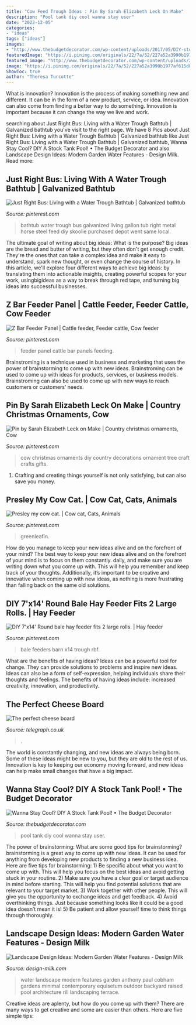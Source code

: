 ```yaml
---
title: "Cow Feed Trough Ideas : Pin By Sarah Elizabeth Leck On Make"
description: "Pool tank diy cool wanna stay user"
date: "2022-12-05"
categories:
- "ideas"
tags: ["ideas"]
images:
- "http://www.thebudgetdecorator.com/wp-content/uploads/2017/05/DIY-stock-tank-pool-1.jpg"
featuredImage: "https://i.pinimg.com/originals/22/7a/52/227a52a3990b1977af615d852b57e7ef.jpg"
featured_image: "http://www.thebudgetdecorator.com/wp-content/uploads/2017/05/DIY-stock-tank-pool-1.jpg"
image: "https://i.pinimg.com/originals/22/7a/52/227a52a3990b1977af615d852b57e7ef.jpg"
ShowToc: true
author: "Theresa Turcotte"
---
```



What is innovation?
Innovation is the process of making something new and different. It can be in the form of a new product, service, or idea. Innovation can also come from finding a better way to do something. Innovation is important because it can change the way we live and work.

	

		
searching about Just Right Bus: Living with a Water Trough Bathtub | Galvanized bathtub you've visit to the right page. We have 8 Pics about Just Right Bus: Living with a Water Trough Bathtub | Galvanized bathtub like Just Right Bus: Living with a Water Trough Bathtub | Galvanized bathtub, Wanna Stay Cool? DIY A Stock Tank Pool! • The Budget Decorator and also Landscape Design Ideas: Modern Garden Water Features - Design Milk. Read more:
		
    
## Just Right Bus: Living With A Water Trough Bathtub | Galvanized Bathtub

<img loading=lazy src="https://i.pinimg.com/originals/4e/27/61/4e2761ae7f78c8f6560c67737a6436f1.jpg" onerror="this.onerror=null;this.src='https://tse2.mm.bing.net/th?id=OIP.nKm_lrs0IbuvA7u17LOT7gHaJ6&amp;pid=15.1';" alt="Just Right Bus: Living with a Water Trough Bathtub | Galvanized bathtub">

_Source: pinterest.com_

>bathtub water trough bus galvanized living gallon tub right metal horse steel feed diy skoolie purchased depot went same local. 

	

The ultimate goal of writing about big ideas: What is the purpose?
Big ideas are the bread and butter of writing, but they often don't get enough credit. They're the ones that can take a complex idea and make it easy to understand, spark new thought, or even change the course of history. In this article, we'll explore four different ways to achieve big ideas: by translating them into actionable insights, creating powerful scopes for your work, usingbigideas as a way to break through red tape, and turning big ideas into successful businesses.

    
## Z Bar Feeder Panel | Cattle Feeder, Feeder Cattle, Cow Feeder

<img loading=lazy src="https://i.pinimg.com/736x/ff/f3/6d/fff36de0aabbb61ffc487077b384f487.jpg" onerror="this.onerror=null;this.src='https://tse1.mm.bing.net/th?id=OIP.d63FIYxB-0YJ_r0WLjYrdwHaFj&amp;pid=15.1';" alt="Z Bar Feeder Panel | Cattle feeder, Feeder cattle, Cow feeder">

_Source: pinterest.com_

>feeder panel cattle bar panels feeding. 

	

Brainstroming is a technique used in business and marketing that uses the power of brainstorming to come up with new ideas. Brainstroming can be used to come up with ideas for products, services, or business models. Brainstroming can also be used to come up with new ways to reach customers or customers’ needs.

    
## Pin By Sarah Elizabeth Leck On Make | Country Christmas Ornaments, Cow

<img loading=lazy src="https://i.pinimg.com/originals/22/7a/52/227a52a3990b1977af615d852b57e7ef.jpg" onerror="this.onerror=null;this.src='https://tse3.mm.bing.net/th?id=OIP.TYTGKI2QLHCIw1mouFsEtQHaJ4&amp;pid=15.1';" alt="Pin by Sarah Elizabeth Leck on Make | Country christmas ornaments, Cow">

_Source: pinterest.com_

>cow christmas ornaments diy country decorations ornament tree craft crafts gifts. 

	

1. Crafting and creating things yourself is not only satisfying, but can also save you money.

    
## Presley My Cow Cat. | Cow Cat, Cats, Animals

<img loading=lazy src="https://i.pinimg.com/736x/e0/86/9d/e0869d35ecde73c67a2595c9863c1e8a--cow.jpg" onerror="this.onerror=null;this.src='https://tse3.mm.bing.net/th?id=OIP.wlTgSr80J8K6qmqhhKD8EgHaIH&amp;pid=15.1';" alt="Presley my cow cat. | Cow cat, Cats, Animals">

_Source: pinterest.com_

>greenleafin. 

	

How do you manage to keep your new ideas alive and on the forefront of your mind?
The best way to keep your new ideas alive and on the forefront of your mind is to focus on them constantly. daily, and make sure you are writing down what you come up with. This will help you remember and keep track of your thoughts. Additionally, it’s important to be creative and innovative when coming up with new ideas, as nothing is more frustrating than falling back on the same old solutions.

    
## DIY 7&#039;x14&#039; Round Bale Hay Feeder Fits 2 Large Rolls. | Hay Feeder

<img loading=lazy src="https://i.pinimg.com/736x/67/54/58/6754586212020cb1cdcb4ef2924eda18--hay-feeder-cows.jpg" onerror="this.onerror=null;this.src='https://tse3.mm.bing.net/th?id=OIP.bT9yvLNtEiF2vVMjPI8LgwEgDY&amp;pid=15.1';" alt="DIY 7&#039;x14&#039; Round bale hay feeder fits 2 large rolls. | Hay feeder">

_Source: pinterest.com_

>bale feeders barn x14 trough rbf. 

	

What are the benefits of having ideas?
Ideas can be a powerful tool for change. They can provide solutions to problems and inspire new ideas. Ideas can also be a form of self-expression, helping individuals share their thoughts and feelings. The benefits of having ideas include: increased creativity, innovation, and productivity.

    
## The Perfect Cheese Board

<img loading=lazy src="https://www.telegraph.co.uk/content/dam/food-and-drink/2015/11/27/cheeseboard11-xlarge_trans_NvBQzQNjv4Bqeo_i_u9APj8RuoebjoAHt0k9u7HhRJvuo-ZLenGRumA.jpg" onerror="this.onerror=null;this.src='https://tse2.mm.bing.net/th?id=OIP.KdpH_pUxspQJhzNg2ajfwAHaEn&amp;pid=15.1';" alt="The perfect cheese board">

_Source: telegraph.co.uk_

>. 

	

The world is constantly changing, and new ideas are always being born. Some of these ideas might be new to you, but they are old to the rest of us. Innovation is key to keeping our economy moving forward, and new ideas can help make small changes that have a big impact.

    
## Wanna Stay Cool? DIY A Stock Tank Pool! • The Budget Decorator

<img loading=lazy src="http://www.thebudgetdecorator.com/wp-content/uploads/2017/05/DIY-stock-tank-pool-1.jpg" onerror="this.onerror=null;this.src='https://tse3.mm.bing.net/th?id=OIP.TnYLtxvX8G4l3_y0EhuDFwHaJ4&amp;pid=15.1';" alt="Wanna Stay Cool? DIY A Stock Tank Pool! • The Budget Decorator">

_Source: thebudgetdecorator.com_

>pool tank diy cool wanna stay user. 

	

The power of brainstorming: What are some good tips for brainstorming?
brainstorming is a great way to come up with new ideas. It can be used for anything from developing new products to finding a new business idea. Here are five tips for brainstorming: 1) Be specific about what you want to come up with. This will help you focus on the best ideas and avoid getting stuck in your routine. 2) Make sure you have a clear goal or target audience in mind before starting. This will help you find potential solutions that are relevant to your target market. 3) Work together with other people. This will give you the opportunity to exchange ideas and get feedback. 4) Avoid overthinking things. Just because something looks like it could be a good idea doesn’t mean it is! 5) Be patient and allow yourself time to think things through thoroughly.

    
## Landscape Design Ideas: Modern Garden Water Features - Design Milk

<img loading=lazy src="https://design-milk.com/images/2014/04/water-features-anthony-paul-landscape-design.jpg" onerror="this.onerror=null;this.src='https://tse4.mm.bing.net/th?id=OIP.EEfyFt0CGBLAMWTFWnmsHgHaEw&amp;pid=15.1';" alt="Landscape Design Ideas: Modern Garden Water Features - Design Milk">

_Source: design-milk.com_

>water landscape modern features garden anthony paul cobham gardens minimal contemporary equisetum outdoor backyard raised pool architecture rill landscaping terrace. 

	

Creative ideas are aplenty, but how do you come up with them? There are many ways to get creative and some are easier than others. Here are five simple tips: 

